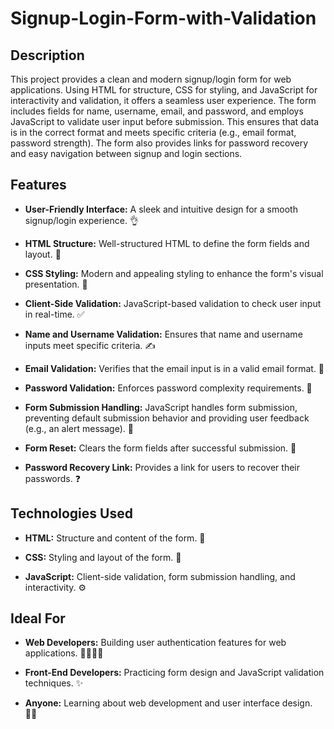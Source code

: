 # Signup-Login-Form-with-Validation

## Description

This project provides a clean and modern signup/login form for web applications.  Using HTML for structure, CSS for styling, and JavaScript for interactivity and validation, it offers a seamless user experience.  The form includes fields for name, username, email, and password, and employs JavaScript to validate user input before submission.  This ensures that data is in the correct format and meets specific criteria (e.g., email format, password strength).  The form also provides links for password recovery and easy navigation between signup and login sections.

## Features

* **User-Friendly Interface:**  A sleek and intuitive design for a smooth signup/login experience. 👌

* **HTML Structure:**  Well-structured HTML to define the form fields and layout. 🧱

* **CSS Styling:**  Modern and appealing styling to enhance the form's visual presentation. 💅

* **Client-Side Validation:**  JavaScript-based validation to check user input in real-time. ✅

* **Name and Username Validation:**  Ensures that name and username inputs meet specific criteria. ✍️

* **Email Validation:**  Verifies that the email input is in a valid email format. 📧

* **Password Validation:**  Enforces password complexity requirements.  💪

* **Form Submission Handling:**  JavaScript handles form submission, preventing default submission behavior and providing user feedback (e.g., an alert message). 🚀

* **Form Reset:**  Clears the form fields after successful submission. 🔄

* **Password Recovery Link:**  Provides a link for users to recover their passwords. ❓
## Technologies Used

* **HTML:**  Structure and content of the form. 🧱

* **CSS:** Styling and layout of the form. 💅

* **JavaScript:**  Client-side validation, form submission handling, and interactivity. ⚙️

## Ideal For

* **Web Developers:**  Building user authentication features for web applications. 👨‍💻👩‍💻

* **Front-End Developers:**  Practicing form design and JavaScript validation techniques. ✨

* **Anyone:**  Learning about web development and user interface design. 🧑‍🎓
